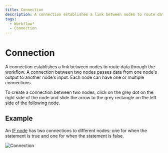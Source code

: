 ```yaml
---
title: Connection
description: A connection establishes a link between nodes to route data through the workflow².
tags:
  - Workflow²
  - Connection
---
```


# Connection

A connection establishes a link between nodes to route data through the workflow. A connection between two nodes passes data from one node's output to another node's input. Each node can have one or multiple connections.

To create a connection between two nodes, click on the grey dot on the right side of the node and slide the arrow to the grey rectangle on the left side of the following node.

## Example

An [IF node](/workflow/integrations/core-nodes/workflow-nodes-base.if/) has two connections to different nodes: one for when the statement is true and one for when the statement is false.

![Connection](/_images/workflows/connections/Connection_ifnode.gif)
